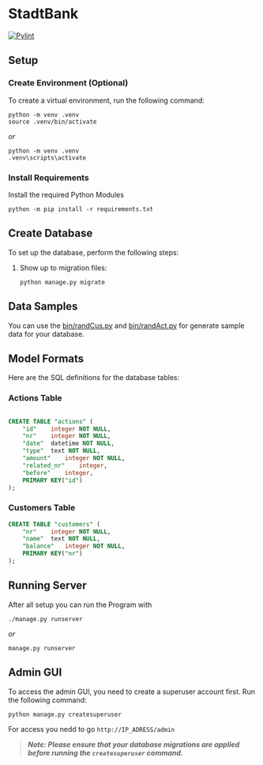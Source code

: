 # StadtBank

[![Pylint](https://github.com/Kafalar-Karisik/StadtBank/actions/workflows/pylint.yml/badge.svg?branch=Django-Tailwind)](https://github.com/Kafalar-Karisik/StadtBank/actions/workflows/pylint.yml)

## Setup

### Create Environment (Optional)

To create a virtual environment, run the following command:

```shell
python -m venv .venv
source .venv/bin/activate
```

_or_

```shell
python -m venv .venv
.venv\scripts\activate
```

### Install Requirements

Install the required Python Modules

```shell
python -m pip install -r requirements.txt
```

## Create Database

To set up the database, perform the following steps:

1. Show up to migration files:

   ```shell
   python manage.py migrate
   ```

## Data Samples

You can use the [bin/randCus.py](bin/randCus.py) and [bin/randAct.py](bin/randAct.py) for generate sample data for your database.

## Model Formats

Here are the SQL definitions for the database tables:

### Actions Table

```sql

CREATE TABLE "actions" (
    "id"    integer NOT NULL,
    "nr"    integer NOT NULL,
    "date"  datetime NOT NULL,
    "type"  text NOT NULL,
    "amount"    integer NOT NULL,
    "related_nr"    integer,
    "before"    integer,
    PRIMARY KEY("id")
);
```

### Customers Table

```sql
CREATE TABLE "customers" (
    "nr"    integer NOT NULL,
    "name"  text NOT NULL,
    "balance"   integer NOT NULL,
    PRIMARY KEY("nr")
);
```

## Running Server

After all setup you can run the Program with

```shell
./manage.py runserver
```

_or_

```shell
manage.py runserver
```

## Admin GUI

To access the admin GUI, you need to create a superuser account first. Run the following command:

```shell
python manage.py createsuperuser
```

For access you nedd to go `http://IP_ADRESS/admin`

> **_Note: Please ensure that your database migrations are applied before running the `createsuperuser` command._**
